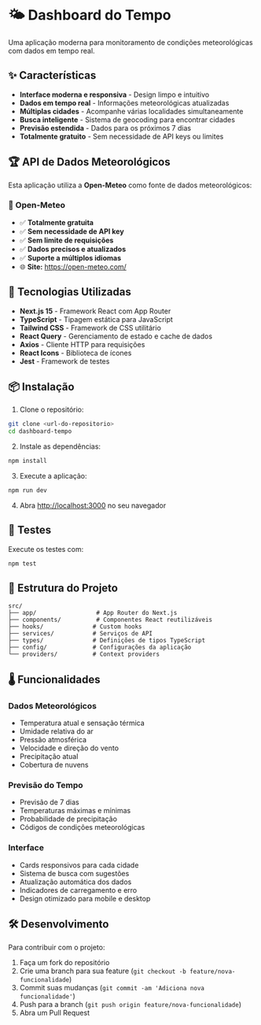 # 🌤️ Dashboard do Tempo

Uma aplicação moderna para monitoramento de condições meteorológicas com dados em tempo real.

## ✨ Características

- **Interface moderna e responsiva** - Design limpo e intuitivo
- **Dados em tempo real** - Informações meteorológicas atualizadas
- **Múltiplas cidades** - Acompanhe várias localidades simultaneamente
- **Busca inteligente** - Sistema de geocoding para encontrar cidades
- **Previsão estendida** - Dados para os próximos 7 dias
- **Totalmente gratuito** - Sem necessidade de API keys ou limites

## 🏆 API de Dados Meteorológicos

Esta aplicação utiliza a **Open-Meteo** como fonte de dados meteorológicos:

### 🌟 Open-Meteo

- ✅ **Totalmente gratuita**
- ✅ **Sem necessidade de API key**
- ✅ **Sem limite de requisições**
- ✅ **Dados precisos e atualizados**
- ✅ **Suporte a múltiplos idiomas**
- 🌐 **Site:** https://open-meteo.com/

## 🚀 Tecnologias Utilizadas

- **Next.js 15** - Framework React com App Router
- **TypeScript** - Tipagem estática para JavaScript
- **Tailwind CSS** - Framework de CSS utilitário
- **React Query** - Gerenciamento de estado e cache de dados
- **Axios** - Cliente HTTP para requisições
- **React Icons** - Biblioteca de ícones
- **Jest** - Framework de testes

## 📦 Instalação

1. Clone o repositório:

```bash
git clone <url-do-repositorio>
cd dashboard-tempo
```

2. Instale as dependências:

```bash
npm install
```

3. Execute a aplicação:

```bash
npm run dev
```

4. Abra [http://localhost:3000](http://localhost:3000) no seu navegador

## 🧪 Testes

Execute os testes com:

```bash
npm test
```

## 📁 Estrutura do Projeto

```
src/
├── app/                 # App Router do Next.js
├── components/          # Componentes React reutilizáveis
├── hooks/              # Custom hooks
├── services/           # Serviços de API
├── types/              # Definições de tipos TypeScript
├── config/             # Configurações da aplicação
└── providers/          # Context providers
```

## 🌡️ Funcionalidades

### Dados Meteorológicos

- Temperatura atual e sensação térmica
- Umidade relativa do ar
- Pressão atmosférica
- Velocidade e direção do vento
- Precipitação atual
- Cobertura de nuvens

### Previsão do Tempo

- Previsão de 7 dias
- Temperaturas máximas e mínimas
- Probabilidade de precipitação
- Códigos de condições meteorológicas

### Interface

- Cards responsivos para cada cidade
- Sistema de busca com sugestões
- Atualização automática dos dados
- Indicadores de carregamento e erro
- Design otimizado para mobile e desktop

## 🛠️ Desenvolvimento

Para contribuir com o projeto:

1. Faça um fork do repositório
2. Crie uma branch para sua feature (`git checkout -b feature/nova-funcionalidade`)
3. Commit suas mudanças (`git commit -am 'Adiciona nova funcionalidade'`)
4. Push para a branch (`git push origin feature/nova-funcionalidade`)
5. Abra um Pull Request
